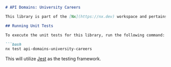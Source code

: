 ```markdown
# API Domains: University Careers

This library is part of the [Nx](https://nx.dev) workspace and pertains to university career domains within the API.

## Running Unit Tests

To execute the unit tests for this library, run the following command:

```bash
nx test api-domains-university-careers
```

This will utilize [Jest](https://jestjs.io) as the testing framework.
```